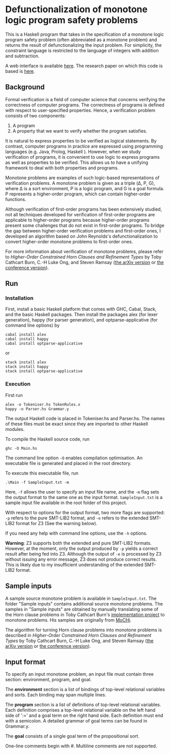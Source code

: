 # Defunctionalization of monotone logic program safety problems

This is a Haskell program that takes in the specification of a monotone logic program safety problem (often abbreviated as a monotone problem) and returns the result of defunctionalizing the input problem. 
For simplicity, the constraint language is restricted to the language of integers with addition and subtraction. 

A web interface is available [here](http://mjolnir.cs.ox.ac.uk/dfhochc/). 
The research paper on which this code is based is [here](https://arxiv.org/abs/1810.03598). 

## Background

Formal verification is a field of computer science that concerns verifying the correctness of computer programs. The correctness of programs is defined with respect to user-specified properties. 
Hence, a verification problem consists of two components:
1. A program
2. A property that we want to verify whether the program satisfies.

It is natural to express properties to be verified as logical statements. 
By contrast, computer programs in practice are expressed using programming languages (e.g. Java, Prolog, Haskell ). 
However, when we study verification of programs, it is convenient to use logic to express programs as well as properties to be verified. 
This allows us to have a unifying framework to deal with both properties and programs. 

Monotone problems are examples of such logic-based representations of verification problems. 
A monotone problem is given as a triple (&#916;, P, G), where &#916; is a sort environment, P is a logic program, and G is a goal formula. 
P represents a higher-order program, which can contain higher-order functions. 

Although verification of first-order programs has been extensively studied, not all techniques developed for verification of first-order programs are applicable to higher-order programs because higher-order programs present some challenges that do not exist in first-order programs. 
To bridge the gap between higher-order verification problems and first-order ones, I developed an algorithm based on John Reynolds's defunctionalization to convert higher-order monotone problems to first-order ones.

For more information about verification of monotone problems, please refer to *Higher-Order Constrained Horn Clauses and Refinement Types* by Toby Cathcart Burn, C.-H Luke Ong, and Steven Ramsay ([the arXiv version](https://arxiv.org/abs/1705.06216) or [the conference version](https://dl.acm.org/citation.cfm?id=3158099)). 

## Run

### Installation
First, install a basic Haskell platform that comes with GHC, Cabal, Stack, and the basic Haskell packages. Then install the packages alex (for lexer generation), happy (for parser generation), and optparse-applicative (for command line options) by

    cabal install alex
    cabal install happy
    cabal install optparse-applicative

or

    stack install alex
    stack install happy
    stack install optparse-applicative

### Execution
First run 

    alex -o Tokeniser.hs TokenRules.x
    happy -o Parser.hs Grammar.y

The output Haskell code is placed in Tokeniser.hs and Parser.hs. 
The names of these files must be exact since they are imported to other Haskell modules. 

To compile the Haskell source code, run

    ghc -O Main.hs

The command line option `-O` enables compilation optimisation. 
An executable file is generated and placed in the root directory. 

To execute this executable file, run

    .\Main -f SampleInput.txt -m

Here, `-f` allows the user to specify an input file name, and the `-m` flag sets the output format to the same one as the input format. `SampleInput.txt` is a sample input file available in the root folder of this project. 

With respect to options for the output format, two more flags are supported: `-p` refers to the pure SMT-LIB2 format, and `-e` refers to the extended SMT-LIB2 format for Z3 (See the warning below). 

If you need any help with command line options, use the `-h` options. 

**Warning**: Z3 supports both the extended and pure SMT-LIB2 formats. 
However, at the moment, only the output produced by `-p` yields a correct result after being fed into Z3. 
Although the output of `-e` is processed by Z3 without issuing any error message, Z3 does not produce correct results. 
This is likely due to my insufficient understanding of the extended SMT-LIB2 format.

## Sample inputs

A sample source monotone problem is available in `SampleInput.txt`. 
The folder "Sample inputs" contains additional source monotone problems. 
The samples in "Sample inputs" are obtained by manually translating some of the Horn clause problems in Toby Cathcart Burn's [implementation project](https://github.com/penteract/HigherOrderHornRefinement) to monotone problems.
His samples are originally from [MoCHi](http://www-kb.is.s.u-tokyo.ac.jp/~ryosuke/mochi/). 

The algorithm for turning Horn clause problems into monotone problems is described in *Higher-Order Constrained Horn Clauses and Refinement Types* by Toby Cathcart Burn, C.-H Luke Ong, and Steven Ramsay ([the arXiv version](https://arxiv.org/abs/1705.06216) or [the conference version](https://dl.acm.org/citation.cfm?id=3158099)).

## Input format

To specify an input monotone problem, an input file must contain three section: environment, program, and goal. 

The **environment** section is a list of bindings of top-level relational variables and sorts. 
Each binding may span multiple lines. 

The **program** section is a list of definitions of top-level relational variables. 
Each definition comprises a top-level relational variable on the left hand side of ':=' and a goal term on the right hand side. 
Each definition must end with a semicolon. A detailed grammar of goal terms can be found in Grammar.y.

The **goal** consists of a single goal term of the propositional sort. 

One-line comments begin with #. Multiline comments are not supported. 